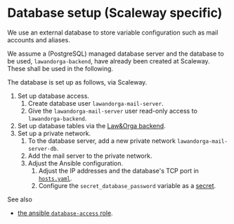 # Database setup (Scaleway specific)

We use an external database to store variable configuration such as mail
accounts and aliases.

We assume a (PostgreSQL) managed database server and the database to be used,
`lawandorga-backend`, have already been created at Scaleway.  These shall be
used in the following.

The database is set up as follows, via Scaleway.

1. Set up database access.
    1. Create database user `lawandorga-mail-server`.
    2. Give the `lawandorga-mail-server` user read-only access to
       `lawandorga-backend`.
2. Set up database tables via the [Law&Orga backend](https://github.com/lawandorga/lawandorga-backend-service).
3. Set up a private network.
    1. To the database server, add a new private network
       `lawandorga-mail-server-db`.
    2. Add the mail server to the private network.
    3. Adjust the Ansible configuration.
        1. Adjust the IP addresses and the database's TCP port in
           [`hosts.yaml`](/ansible/hosts.yaml).
        2. Configure the `secret_database_password` variable as a
           [secret](/doc/ansible/secrets.md).


See also

* [the ansible `database-access` role](/ansible/roles/database-access/).
